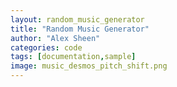 ```yaml
---
layout: random_music_generator
title: "Random Music Generator"
author: "Alex Sheen"
categories: code
tags: [documentation,sample]
image: music_desmos_pitch_shift.png
---
```

